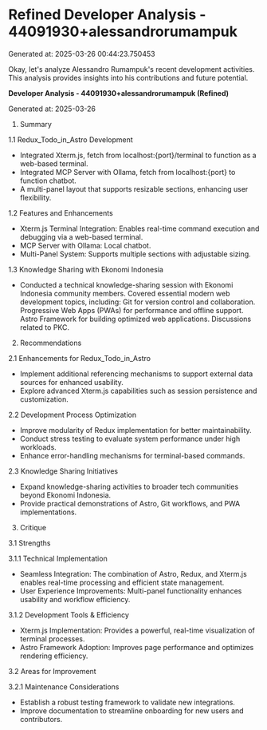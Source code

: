 # Refined Developer Analysis - 44091930+alessandrorumampuk
Generated at: 2025-03-26 00:44:23.750453

Okay, let's analyze Alessandro Rumampuk's recent development activities. This analysis provides insights into his contributions and future potential.

**Developer Analysis - 44091930+alessandrorumampuk (Refined)**

Generated at: 2025-03-26

1. Summary

1.1 Redux_Todo_in_Astro Development

- Integrated Xterm.js, fetch from localhost:{port}/terminal to function as a web-based terminal.
- Integrated MCP Server with Ollama, fetch from localhost:{port} to function chatbot.
- A multi-panel layout that supports resizable sections, enhancing user flexibility.

1.2 Features and Enhancements

- Xterm.js Terminal Integration: Enables real-time command execution and debugging via a web-based terminal.
- MCP Server with Ollama: Local chatbot.
- Multi-Panel System: Supports multiple sections with adjustable sizing.

1.3 Knowledge Sharing with Ekonomi Indonesia

- Conducted a technical knowledge-sharing session with Ekonomi Indonesia community members. Covered essential modern web development topics, including: Git for version control and collaboration. Progressive Web Apps (PWAs) for performance and offline support. Astro Framework for building optimized web applications. Discussions related to PKC.

2. Recommendations

2.1 Enhancements for Redux_Todo_in_Astro

- Implement additional referencing mechanisms to support external data sources for enhanced usability.
- Explore advanced Xterm.js capabilities such as session persistence and customization.

2.2 Development Process Optimization

- Improve modularity of Redux implementation for better maintainability.
- Conduct stress testing to evaluate system performance under high workloads.
- Enhance error-handling mechanisms for terminal-based commands.

2.3 Knowledge Sharing Initiatives

- Expand knowledge-sharing activities to broader tech communities beyond Ekonomi Indonesia.
- Provide practical demonstrations of Astro, Git workflows, and PWA implementations.

3. Critique

3.1 Strengths

3.1.1 Technical Implementation

-  Seamless Integration: The combination of Astro, Redux, and Xterm.js enables real-time processing and efficient state management.
- User Experience Improvements: Multi-panel functionality enhances usability and workflow efficiency.

3.1.2 Development Tools & Efficiency

- Xterm.js Implementation: Provides a powerful, real-time visualization of terminal processes.
- Astro Framework Adoption: Improves page performance and optimizes rendering efficiency.

3.2 Areas for Improvement

3.2.1 Maintenance Considerations

- Establish a robust testing framework to validate new integrations.
- Improve documentation to streamline onboarding for new users and contributors.
